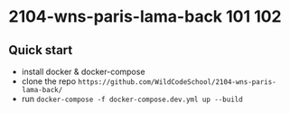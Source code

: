 # 2104-wns-paris-lama-back 101 102
## Quick start 

- install docker & docker-compose 
- clone the repo ``` https://github.com/WildCodeSchool/2104-wns-paris-lama-back/ ```
- run ``` docker-compose -f docker-compose.dev.yml up --build ```
